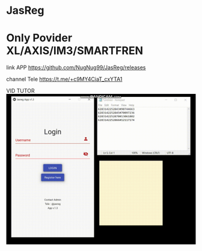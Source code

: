 # JasReg
# Only Povider XL/AXIS/IM3/SMARTFREN


link APP
https://github.com/NugNug99/JasReg/releases


channel Tele
https://t.me/+c9MY4CiaT_cxYTA1

VID TUTOR
![](tutor.gif)



